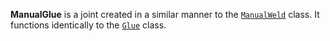 **ManualGlue** is a joint created in a similar manner to the
[`ManualWeld`](https://create.roblox.com/docs/reference/engine/classes/ManualWeld) class. It functions identically to the [`Glue`](https://create.roblox.com/docs/reference/engine/classes/Glue) class.